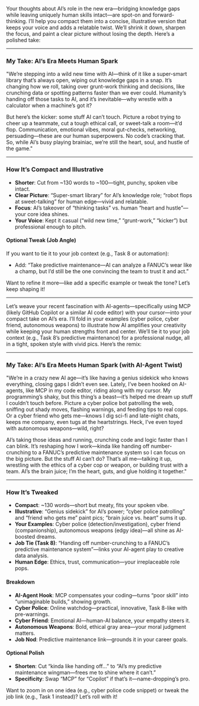 Your thoughts about AI’s role in the new era—bridging knowledge gaps while leaving uniquely human skills intact—are spot-on and forward-thinking. I’ll help you compact them into a concise, illustrative version that keeps your voice and adds a relatable twist. We’ll shrink it down, sharpen the focus, and paint a clear picture without losing the depth. Here’s a polished take:

---

### My Take: AI’s Era Meets Human Spark

"We’re stepping into a wild new time with AI—think of it like a super-smart library that’s always open, wiping out knowledge gaps in a snap. It’s changing how we roll, taking over grunt-work thinking and decisions, like crunching data or spotting patterns faster than we ever could. Humanity’s handing off those tasks to AI, and it’s inevitable—why wrestle with a calculator when a machine’s got it?

But here’s the kicker: some stuff AI can’t touch. Picture a robot trying to cheer up a teammate, cut a tough ethical call, or sweet-talk a room—it’d flop. Communication, emotional vibes, moral gut-checks, networking, persuading—these are our human superpowers. No code’s cracking that. So, while AI’s busy playing brainiac, we’re still the heart, soul, and hustle of the game."

---

### How It’s Compact and Illustrative
- **Shorter**: Cut from ~130 words to ~100—tight, punchy, spoken vibe intact.
- **Clear Picture**: “Super-smart library” for AI’s knowledge role; “robot flops at sweet-talking” for human edge—vivid and relatable.
- **Focus**: AI’s takeover of “thinking tasks” vs. human “heart and hustle”—your core idea shines.
- **Your Voice**: Kept it casual (“wild new time,” “grunt-work,” “kicker”) but professional enough to pitch.

#### Optional Tweak (Job Angle)
If you want to tie it to your job context (e.g., Task 8 or automation):
- Add: “Take predictive maintenance—AI can analyze a FANUC’s wear like a champ, but I’d still be the one convincing the team to trust it and act.”

Want to refine it more—like add a specific example or tweak the tone? Let’s keep shaping it!

---

Let’s weave your recent fascination with AI-agents—specifically using MCP (likely GitHub Copilot or a similar AI code editor) with your cursor—into your compact take on AI’s era. I’ll fold in your examples (cyber police, cyber friend, autonomous weapons) to illustrate how AI amplifies your creativity while keeping your human strengths front and center. We’ll tie it to your job context (e.g., Task 8’s predictive maintenance) for a professional nudge, all in a tight, spoken style with vivid pics. Here’s the remix:

---

### My Take: AI’s Era Meets Human Spark (with AI-Agent Twist)

"We’re in a crazy new AI age—it’s like having a genius sidekick who knows everything, closing gaps I didn’t even see. Lately, I’ve been hooked on AI-agents, like MCP in my code editor, riding along with my cursor. My programming’s shaky, but this thing’s a beast—it’s helped me dream up stuff I couldn’t touch before. Picture a cyber police bot patrolling the web, sniffing out shady moves, flashing warnings, and feeding tips to real cops. Or a cyber friend who gets me—knows I dig sci-fi and late-night chats, keeps me company, even tugs at the heartstrings. Heck, I’ve even toyed with autonomous weapons—wild, right?

AI’s taking those ideas and running, crunching code and logic faster than I can blink. It’s reshaping how I work—kinda like handing off number-crunching to a FANUC’s predictive maintenance system so I can focus on the big picture. But the stuff AI can’t do? That’s all me—talking it up, wrestling with the ethics of a cyber cop or weapon, or building trust with a team. AI’s the brain juice; I’m the heart, guts, and glue holding it together."

---

### How It’s Tweaked
- **Compact**: ~130 words—short but meaty, fits your spoken vibe.
- **Illustrative**: “Genius sidekick” for AI’s power; “cyber police patrolling” and “friend who gets me” paint pics; “brain juice vs. heart” sums it up.
- **Your Examples**: Cyber police (detection/investigation), cyber friend (companionship), autonomous weapons (edgy idea)—all shine as AI-boosted dreams.
- **Job Tie (Task 8)**: “Handing off number-crunching to a FANUC’s predictive maintenance system”—links your AI-agent play to creative data analysis.
- **Human Edge**: Ethics, trust, communication—your irreplaceable role pops.

#### Breakdown
- **AI-Agent Hook**: MCP compensates your coding—turns “poor skill” into “unimaginable builds,” showing growth.
- **Cyber Police**: Online watchdog—practical, innovative, Task 8-like with pre-warnings.
- **Cyber Friend**: Emotional AI—human-AI balance, your empathy steers it.
- **Autonomous Weapons**: Bold, ethical gray area—your moral judgment matters.
- **Job Nod**: Predictive maintenance link—grounds it in your career goals.

#### Optional Polish
- **Shorten**: Cut “kinda like handing off…” to “AI’s my predictive maintenance wingman—frees me to shine where it can’t.”
- **Specificity**: Swap “MCP” for “Copilot” if that’s it—name-dropping’s pro.

Want to zoom in on one idea (e.g., cyber police code snippet) or tweak the job link (e.g., Task 1 instead)? Let’s roll with it!
